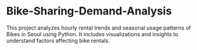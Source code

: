 # Bike-Sharing-Demand-Analysis
This project analyzes hourly rental trends and seasonal usage patterns of Bikes in Seoul using Python. It includes visualizations and insights to understand factors affecting bike rentals.
